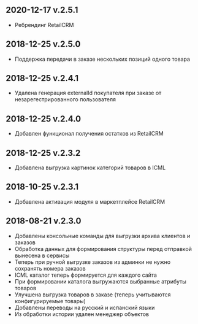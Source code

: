 ## 2020-12-17 v.2.5.1
* Ребрендинг RetailCRM

## 2018-12-25 v.2.5.0
* Поддержка передачи в заказе нескольких позиций одного товара

## 2018-12-25 v.2.4.1
* Удалена генерация externalId покупателя при заказе от незарегестрированного пользователя

## 2018-12-25 v.2.4.0
* Добавлен функционал получения остатков из RetailCRM

## 2018-12-25 v.2.3.2
* Добавлена выгрузка картинок категорий товаров в ICML

## 2018-10-25 v.2.3.1
* Добавлена активация модуля в маркетплейсе RetailCRM

## 2018-08-21 v.2.3.0
* Добавлены консольные команды для выгрузки архива клиентов и заказов
* Обработка данных для формирования структуры перед отправкой вынесена в сервисы
* Теперь при ручной выгрузке заказов из админки не нужно сохранять номера заказов
* ICML каталог теперь формируется для каждого сайта
* При формировании каталога выгружаются выбранные атрибуты товаров
* Улучшена выгрузка товаров в заказе (теперь учитываются конфигурируемые товары)
* Добавлены переводы на русский и испанский языки
* Из обработки истории удален менеджер объектов
